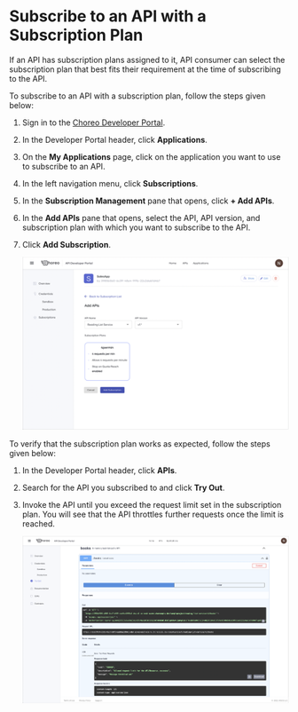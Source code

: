 # Subscribe to an API with a Subscription Plan

If an API has subscription plans assigned to it, API consumer can select the subscription plan that best fits their requirement at the time of subscribing to the API.

To subscribe to an API with a subscription plan, follow the steps given below:

1. Sign in to the [Choreo Developer Portal](https://devportal.choreo.dev).
2. In the Developer Portal header, click **Applications**.
3. On the **My Applications** page, click on the application you want to use to subscribe to an API.
4. In the left navigation menu, click **Subscriptions**. 
5. In the **Subscription Management** pane that opens, click **+ Add APIs**.
6. In the **Add APIs** pane that opens, select the API, API version, and subscription plan with which you want to subscribe to the API.
7. Click **Add Subscription**.

    ![Add subscription](../../assets/img/api-management/manage-api-traffic/add-subscription.png)

To verify that the subscription plan works as expected, follow the steps given below:

1. In the Developer Portal header, click **APIs**.
2. Search for the API you subscribed to and click **Try Out**.
3. Invoke the API until you exceed the request limit set in the subscription plan. You will see that the API throttles further requests once the limit is reached.

    ![Throttle response](../../assets/img/api-management/manage-api-traffic/throttle-response.png)
